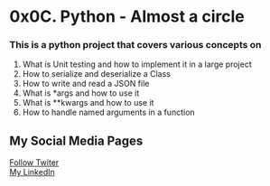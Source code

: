 # 0x0C. Python - Almost a circle
### This is a python project that covers various concepts on 
1. What is Unit testing and how to implement it in a large project
2. How to serialize and deserialize a Class
3. How to write and read a JSON file
4. What is *args and how to use it
5. What is **kwargs and how to use it
6. How to handle named arguments in a function 
## My Social Media Pages 
[Follow Twiter](twitter.com/mainanorbert2)  
[My LinkedIn](linkedin.com/in/norbert-osiemo-0256a4144/)

